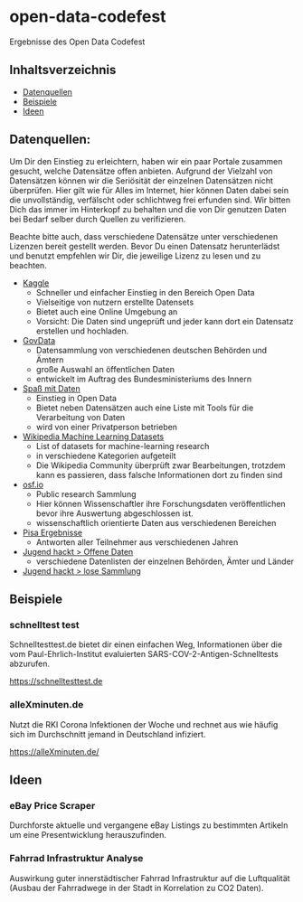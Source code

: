 # open-data-codefest

Ergebnisse des Open Data Codefest

## Inhaltsverzeichnis
- [Datenquellen](#datenquellen)
- [Beispiele](#beispiele)
- [Ideen](#ideen)

## Datenquellen:

Um Dir den Einstieg zu erleichtern, haben wir ein paar Portale zusammen gesucht, welche Datensätze offen anbieten.
Aufgrund der Vielzahl von Datensätzen können wir die Seriösität der einzelnen Datensätzen nicht überprüfen. Hier gilt
wie für Alles im Internet, hier können Daten dabei sein die unvollständig, verfälscht oder schlichtweg frei erfunden
sind. Wir bitten Dich das immer im Hinterkopf zu behalten und die von Dir genutzen Daten bei Bedarf selber durch Quellen
zu verifizieren.

Beachte bitte auch, dass verschiedene Datensätze unter verschiedenen Lizenzen bereit gestellt werden. Bevor Du einen
Datensatz herunterlädst und benutzt empfehlen wir Dir, die jeweilige Lizenz zu lesen und zu beachten.

- [Kaggle](https://www.kaggle.com)
    - Schneller und einfacher Einstieg in den Bereich Open Data
    - Vielseitige von nutzern erstellte Datensets
    - Bietet auch eine Online Umgebung an
    - Vorsicht: Die Daten sind ungeprüft und jeder kann dort ein Datensatz erstellen und hochladen.
- [GovData](https://www.govdata.de)
    - Datensammlung von verschiedenen deutschen Behörden und Ämtern
    - große Auswahl an öffentlichen Daten
    - entwickelt im Auftrag des Bundesministeriums des Innern
- [Spaß mit Daten](https://spassmitdaten.de/)
    - Einstieg in Open Data
    - Bietet neben Datensätzen auch eine Liste mit Tools für die Verarbeitung von Daten
    - wird von einer Privatperson betrieben
- [Wikipedia Machine Learning Datasets](https://en.wikipedia.org/wiki/List_of_datasets_for_machine-learning_research)
    - List of datasets for machine-learning research
    - in verschiedene Kategorien aufgeteilt
    - Die Wikipedia Community überprüft zwar Bearbeitungen, trotzdem kann es passieren, dass falsche Informationen dort
      zu finden sind
- [osf.io](https://osf.io)
    - Public research Sammlung
    - Hier können Wissenschaftler ihre Forschungsdaten veröffentlichen bevor ihre Auswertung abgeschlossen ist.
    - wissenschaftlich orientierte Daten aus verschiedenen Bereichen
- [Pisa Ergebnisse](https://www.oecd.org/pisa/data/)
    - Antworten aller Teilnehmer aus verschiedenen Jahren
- [Jugend hackt > Offene Daten](https://jugendhackt.org/lernmaterial/offenedaten/)
    - verschiedene Datenlisten der einzelnen Behörden, Ämter und Länder
- [Jugend hackt > lose Sammlung](https://pad.medialepfade.net/opendatajugendhackt#)

## Beispiele

### schnelltest test

Schnelltesttest.de bietet dir einen einfachen Weg, Informationen über die vom Paul-Ehrlich-Institut evaluierten
SARS-COV-2-Antigen-Schnelltests abzurufen.

https://schnelltesttest.de

### alleXminuten.de

Nutzt die RKI Corona Infektionen der Woche und rechnet aus wie häufig sich im Durchschnitt jemand in Deutschland
infiziert.

https://alleXminuten.de/

## Ideen

### eBay Price Scraper

Durchforste aktuelle und vergangene eBay Listings zu bestimmten Artikeln um eine Presentwicklung herauszufinden.

### Fahrrad Infrastruktur Analyse
Auswirkung guter innerstädtischer Fahrrad Infrastruktur auf die Luftqualität (Ausbau der Fahrradwege in der Stadt in Korrelation zu CO2 Daten).
